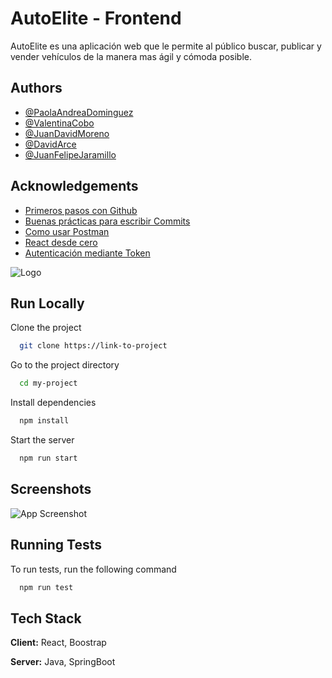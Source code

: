 
# AutoElite - Frontend

AutoElite es una aplicación web que le permite al público buscar, publicar y vender vehículos de la manera mas ágil y cómoda posible.


## Authors

- [@PaolaAndreaDominguez](https://github.com/Paoladevelopment)
- [@ValentinaCobo](https://github.com/J-khol-R)
- [@JuanDavidMoreno](https://www.github.com/heisjuanda)
- [@DavidArce](https://github.com/david-arce)
- [@JuanFelipeJaramillo](https://www.github.com/JuanFelipeJaramillo20)
## Acknowledgements

 - [Primeros pasos con Github](https://medium.com/@sthefany/primeros-pasos-con-github-7d5e0769158c)
 - [Buenas prácticas para escribir Commits](https://midu.dev/buenas-practicas-escribir-commits-git/)
 - [Como usar Postman](https://desarrolloweb.com/articulos/como-usar-postman-probar-api)
 - [React desde cero](https://www.youtube.com/watch?v=7iobxzd_2wY&ab_channel=midulive)
 - [Autenticación mediante Token](https://www.youtube.com/watch?v=OK9zmaXIISI&ab_channel=midudev)
 
![Logo](https://dev-to-uploads.s3.amazonaws.com/uploads/articles/th5xamgrr6se0x5ro4g6.png)


## Run Locally

Clone the project

```bash
  git clone https://link-to-project
```

Go to the project directory

```bash
  cd my-project
```

Install dependencies

```bash
  npm install
```

Start the server

```bash
  npm run start
```


## Screenshots

![App Screenshot](https://via.placeholder.com/468x300?text=App+Screenshot+Here)


## Running Tests

To run tests, run the following command

```bash
  npm run test
```


## Tech Stack

**Client:** React, Boostrap

**Server:** Java, SpringBoot
